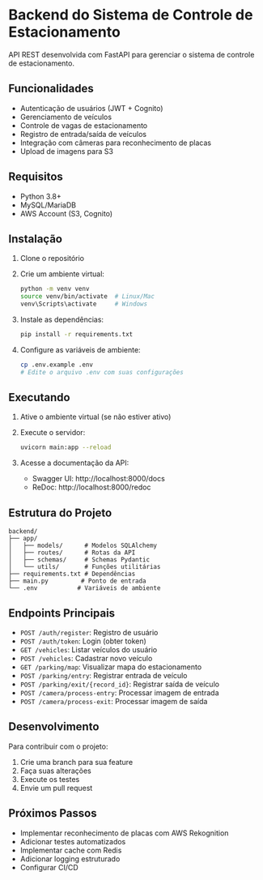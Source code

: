 # Backend do Sistema de Controle de Estacionamento

API REST desenvolvida com FastAPI para gerenciar o sistema de controle de estacionamento.

## Funcionalidades

- Autenticação de usuários (JWT + Cognito)
- Gerenciamento de veículos
- Controle de vagas de estacionamento
- Registro de entrada/saída de veículos
- Integração com câmeras para reconhecimento de placas
- Upload de imagens para S3

## Requisitos

- Python 3.8+
- MySQL/MariaDB
- AWS Account (S3, Cognito)

## Instalação

1. Clone o repositório
2. Crie um ambiente virtual:
   ```bash
   python -m venv venv
   source venv/bin/activate  # Linux/Mac
   venv\Scripts\activate     # Windows
   ```

3. Instale as dependências:
   ```bash
   pip install -r requirements.txt
   ```

4. Configure as variáveis de ambiente:
   ```bash
   cp .env.example .env
   # Edite o arquivo .env com suas configurações
   ```

## Executando

1. Ative o ambiente virtual (se não estiver ativo)
2. Execute o servidor:
   ```bash
   uvicorn main:app --reload
   ```

3. Acesse a documentação da API:
   - Swagger UI: http://localhost:8000/docs
   - ReDoc: http://localhost:8000/redoc

## Estrutura do Projeto

```
backend/
├── app/
│   ├── models/      # Modelos SQLAlchemy
│   ├── routes/      # Rotas da API
│   ├── schemas/     # Schemas Pydantic
│   └── utils/       # Funções utilitárias
├── requirements.txt # Dependências
├── main.py         # Ponto de entrada
└── .env           # Variáveis de ambiente
```

## Endpoints Principais

- `POST /auth/register`: Registro de usuário
- `POST /auth/token`: Login (obter token)
- `GET /vehicles`: Listar veículos do usuário
- `POST /vehicles`: Cadastrar novo veículo
- `GET /parking/map`: Visualizar mapa do estacionamento
- `POST /parking/entry`: Registrar entrada de veículo
- `POST /parking/exit/{record_id}`: Registrar saída de veículo
- `POST /camera/process-entry`: Processar imagem de entrada
- `POST /camera/process-exit`: Processar imagem de saída

## Desenvolvimento

Para contribuir com o projeto:

1. Crie uma branch para sua feature
2. Faça suas alterações
3. Execute os testes
4. Envie um pull request

## Próximos Passos

- Implementar reconhecimento de placas com AWS Rekognition
- Adicionar testes automatizados
- Implementar cache com Redis
- Adicionar logging estruturado
- Configurar CI/CD 